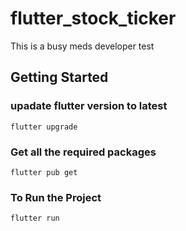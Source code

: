 # flutter_stock_ticker

This is a busy meds developer test 

## Getting Started

### upadate flutter version to latest
    flutter upgrade
  
### Get all the required packages 
    flutter pub get 
     
### To Run the Project
    flutter run 
    